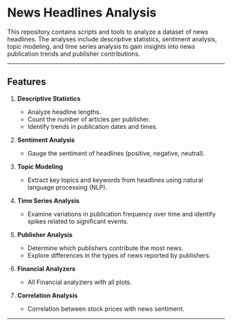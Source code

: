 # News Headlines Analysis

This repository contains scripts and tools to analyze a dataset of news headlines. The analyses include descriptive statistics, sentiment analysis, topic modeling, and time series analysis to gain insights into news publication trends and publisher contributions.

---

## Features

1. **Descriptive Statistics**
   - Analyze headline lengths.
   - Count the number of articles per publisher.
   - Identify trends in publication dates and times.

2. **Sentiment Analysis**
   - Gauge the sentiment of headlines (positive, negative, neutral).

3. **Topic Modeling**
   - Extract key topics and keywords from headlines using natural language processing (NLP).

4. **Time Series Analysis**
   - Examine variations in publication frequency over time and identify spikes related to significant events.

5. **Publisher Analysis**
   - Determine which publishers contribute the most news.
   - Explore differences in the types of news reported by publishers.
6. **Financial Analyzers**
   - All Financial analyziers with all plots.
7. **Correlation Analysis**
   - Correlation between stock prices with news sentiment.
---

